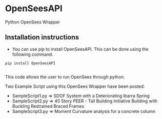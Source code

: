 # OpenSeesAPI
Python OpenSees Wrapper

## Installation instructions

- You can use pip to install OpenSeesAPI. This can be done using the following command.

<pre><code>pip install OpenSeesAPI
</code></pre>

##

This code allows the user to run OpenSees through python. 

Two Example Script using this OpenSees Wrapper have been posted:
- SampleScript1.py => SDOF System with a Deteriorating Ibarra Spring
- SampleScript2.py => 40 Story PEER - Tall Building Initiative Building with Buckling Restrained Braced Frames
- SampleScript3.py => Moment Curvature analysis for a concrete column